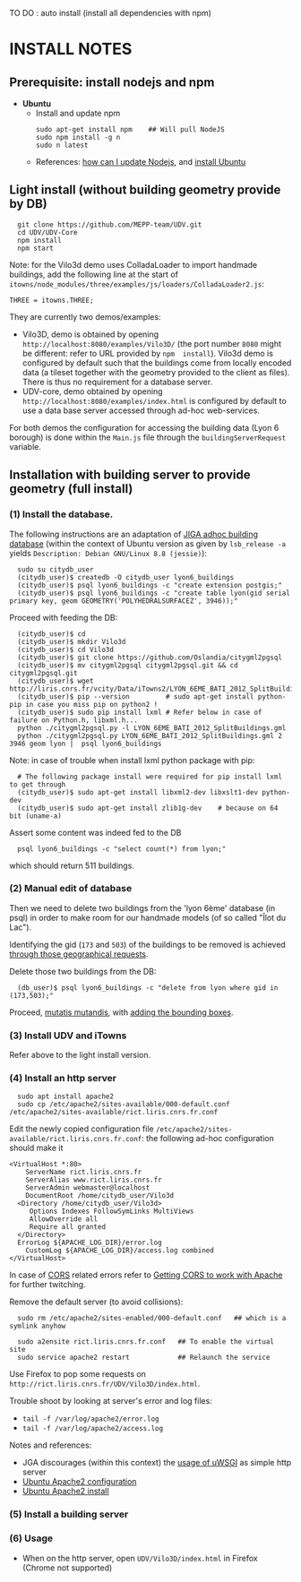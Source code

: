 

TO DO : auto install (install all dependencies with npm)

# INSTALL NOTES

## Prerequisite: install nodejs and npm

* **Ubuntu**
  - Install and update npm
    ```
    sudo apt-get install npm    ## Will pull NodeJS
    sudo npm install -g n     
    sudo n latest
    ```
  - References: [how can I update Nodejs](https://askubuntu.com/questions/426750/how-can-i-update-my-nodejs-to-the-latest-version), and [install Ubuntu](http://www.hostingadvice.com/how-to/install-nodejs-ubuntu-14-04/#ubuntu-package-manager)


## Light install (without building geometry provide by DB)
```
  git clone https://github.com/MEPP-team/UDV.git
  cd UDV/UDV-Core
  npm install
  npm start
```

Note: for the Vilo3d demo uses ColladaLoader to import handmade buildings, add the following line at the start of `itowns/node_modules/three/examples/js/loaders/ColladaLoader2.js`:
```
THREE = itowns.THREE;
```

They are currently two demos/examples:
 - Vilo3D, demo is obtained by opening `http://localhost:8080/examples/Vilo3D/` (the port number `8080` might be different: refer to URL provided by `npm  install`). Vilo3d demo is configured by default such that the buildings come from locally encoded data (a tileset together with the geometry provided to the client as files). There is thus no requirement for a database server.
 - UDV-core, demo obtained by opening `http://localhost:8080/examples/index.html` is configured by default to use a data base server accessed through ad-hoc web-services.

For both demos the configuration for accessing the building data (Lyon 6 borough) is done within the `Main.js` file through the `buildingServerRequest` variable.



## Installation with building server to provide geometry (full install) 

### (1) Install the database. 
The following instructions are an adaptation of [JIGA adhoc building database](https://github.com/MEPP-team/RICT/blob/master/Install.md) (within the context of Ubuntu version as given by `lsb_release -a` yields `Description: Debian GNU/Linux 8.8 (jessie)`):
```
  sudo su citydb_user
  (citydb_user)$ createdb -O citydb_user lyon6_buildings
  (citydb_user)$ psql lyon6_buildings -c "create extension postgis;"
  (citydb_user)$ psql lyon6_buildings -c "create table lyon(gid serial primary key, geom GEOMETRY('POLYHEDRALSURFACEZ', 3946));"
```
Proceed with feeding the DB:
```
  (citydb_user)$ cd
  (citydb_user)$ mkdir Vilo3d
  (citydb_user)$ cd Vilo3d
  (citydb_user)$ git clone https://github.com/Oslandia/citygml2pgsql
  (citydb_user)$ mv citygml2pgsql citygml2pgsql.git && cd citygml2pgsql.git
  (citydb_user)$ wget http://liris.cnrs.fr/vcity/Data/iTowns2/LYON_6EME_BATI_2012_SplitBuildings.gml
  (citydb_user)$ pip --version         # sudo apt-get install python-pip in case you miss pip on python2 !
  (citydb_user)$ sudo pip install lxml # Refer below in case of failure on Python.h, libxml.h...
  python ./citygml2pgsql.py -l LYON_6EME_BATI_2012_SplitBuildings.gml
  python ./citygml2pgsql.py LYON_6EME_BATI_2012_SplitBuildings.gml 2 3946 geom lyon |  psql lyon6_buildings
```

Note: in case of trouble when install lxml python package with pip:
```
  # The following package install were required for pip install lxml to get through
  (citydb_user)$ sudo apt-get install libxml2-dev libxslt1-dev python-dev
  (citydb_user)$ sudo apt-get install zlib1g-dev    # because on 64 bit (uname-a)
```

Assert some content was indeed fed to the DB
```
  psql lyon6_buildings -c "select count(*) from lyon;"
```
which should return 511 buildings.

### (2) Manual edit of database
Then we need to delete two buildings from the 'lyon 6ème' database (in psql) in order to make room for our handmade models (of so called "Îlot du Lac").

Identifying the gid (`173` and `503`) of the buildings to be removed is achieved [through those geographical requests](FindBuildingGID.md).

Delete those two buildings from the DB:
```
  (db_user)$ psql lyon6_buildings -c "delete from lyon where gid in (173,503);"
```

Proceed, [mutatis mutandis](https://en.wikipedia.org/wiki/Mutatis_mutandis), with [adding the bounding boxes](https://github.com/MEPP-team/RICT/blob/master/Install.md#7-data-base-f-add-bounding-box-data-to-database-jga-specific--install-the-http-server).

### (3) Install UDV and iTowns
Refer above to the light install version.

### (4) Install an http server
```
  sudo apt install apache2
  sudo cp /etc/apache2/sites-available/000-default.conf /etc/apache2/sites-available/rict.liris.cnrs.fr.conf
```
Edit the newly copied configuration file `/etc/apache2/sites-available/rict.liris.cnrs.fr.conf`: the following ad-hoc configuration should make it
```
<VirtualHost *:80>
	ServerName rict.liris.cnrs.fr
	ServerAlias www.rict.liris.cnrs.fr
	ServerAdmin webmaster@localhost
	DocumentRoot /home/citydb_user/Vilo3d
  <Directory /home/citydb_user/Vilo3d>
     Options Indexes FollowSymLinks MultiViews
     AllowOverride all
     Require all granted
  </Directory>
  ErrorLog ${APACHE_LOG_DIR}/error.log
	CustomLog ${APACHE_LOG_DIR}/access.log combined
</VirtualHost>
```
In case of [CORS](https://en.wikipedia.org/wiki/Cross-origin_resource_sharing) related errors refer to [Getting CORS to work with Apache](https://awesometoast.com/cors/) for further twitching.

Remove the default server (to avoid collisions):
```
  sudo rm /etc/apache2/sites-enabled/000-default.conf   ## which is a symlink anyhow
```
```
  sudo a2ensite rict.liris.cnrs.fr.conf   ## To enable the virtual site
  sudo service apache2 restart            ## Relaunch the service 
```
Use Firefox to pop some requests on `http://rict.liris.cnrs.fr/UDV/Vilo3D/index.html`.

Trouble shoot by looking at server's error and log files:
  - `tail -f /var/log/apache2/error.log`
  - `tail -f /var/log/apache2/access.log`

Notes and references: 
 * JGA discourages (within this context) the [usage of uWSGI](http://uwsgi-docs.readthedocs.io/en/latest/StaticFiles.html) as simple http server
 * [Ubuntu Apache2 configuration](https://www.digitalocean.com/community/tutorials/how-to-set-up-apache-virtual-hosts-on-ubuntu-14-04-lts)
 * [Ubuntu Apache2 install](https://help.ubuntu.com/lts/serverguide/httpd.html)
 
### (5) Install a building server

### (6) Usage
 * When on the http server, open `UDV/Vilo3D/index.html` in Firefox (Chrome not supported)
